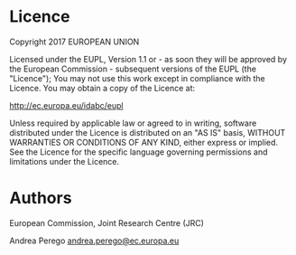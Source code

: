 # Licence

Copyright 2017 EUROPEAN UNION
  
Licensed under the EUPL, Version 1.1 or - as soon they will be approved by the European Commission - subsequent versions of the EUPL (the "Licence"); You may not use this work except in compliance with the Licence. You may obtain a copy of the Licence at:
 
http://ec.europa.eu/idabc/eupl
 
Unless required by applicable law or agreed to in writing, software distributed under the Licence is distributed on an "AS IS" basis, WITHOUT WARRANTIES OR CONDITIONS OF ANY KIND, either express or implied. See the Licence for the specific language governing permissions and limitations under the Licence.
 
# Authors

European Commission, Joint Research Centre (JRC)

Andrea Perego <andrea.perego@ec.europa.eu>
